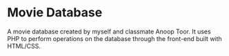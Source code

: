 # Movie Database

A movie database created by myself and classmate Anoop Toor. It uses PHP to perform operations on the database through the front-end built with HTML/CSS.
